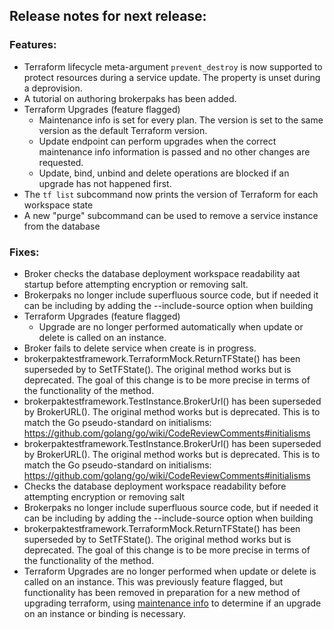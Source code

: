 ## Release notes for next release:

### Features:

- Terraform lifecycle meta-argument `prevent_destroy` is now supported to protect resources during a service update. The
  property is unset during a deprovision.
- A tutorial on authoring brokerpaks has been added.
- Terraform Upgrades (feature flagged)
    - Maintenance info is set for every plan. The version is set to the same version as the default Terraform version.
    - Update endpoint can perform upgrades when the correct maintenance info information is passed and no other changes
      are requested.
    - Update, bind, unbind and delete operations are blocked if an upgrade has not happened first.
- The `tf list` subcommand now prints the version of Terraform for each workspace state
- A new "purge" subcommand can be used to remove a service instance from the database

### Fixes:
- Broker checks the database deployment workspace readability aat startup before attempting encryption or removing salt.
- Brokerpaks no longer include superfluous source code, but if needed it can be including by adding the --include-source
  option when building
- Terraform Upgrades (feature flagged)
    - Upgrade are no longer performed automatically when update or delete is called on an instance.
- Broker fails to delete service when create is in progress.
- brokerpaktestframework.TerraformMock.ReturnTFState() has been superseded by to SetTFState(). The original method works
  but is deprecated. The goal of this change is to be more precise in terms of the functionality of the method.
- brokerpaktestframework.TestInstance.BrokerUrl() has been superseded by BrokerURL(). The original method works but is
  deprecated. This is to match the Go pseudo-standard on
  initialisms:  https://github.com/golang/go/wiki/CodeReviewComments#initialisms
- brokerpaktestframework.TestInstance.BrokerUrl() has been superseded by BrokerURL(). The original method works but is deprecated. This is to match the Go pseudo-standard on initialisms:  https://github.com/golang/go/wiki/CodeReviewComments#initialisms
- Checks the database deployment workspace readability before attempting encryption or removing salt
- Brokerpaks no longer include superfluous source code, but if needed it can be including by adding the --include-source option when building
- brokerpaktestframework.TerraformMock.ReturnTFState() has been superseded by to SetTFState(). The original method works but is deprecated. The goal of this change is to be more precise in terms of the functionality of the method.
- Terraform Upgrades are no longer performed when update or delete is called on an instance. This was previously feature flagged, but functionality has been removed in preparation for a new method of upgrading terraform, using [maintenance info](https://github.com/openservicebrokerapi/servicebroker/blob/master/spec.md#maintenance-info-object) to determine if an upgrade on an instance or binding is necessary.


